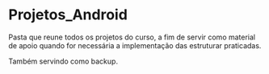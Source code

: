 # Projetos_Android
 Pasta que reune todos os projetos do curso, a fim de servir como material de apoio quando for necessária a implementação das estruturar praticadas.
 
 Também servindo como backup.
